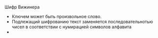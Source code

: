 Шифр Вижинера

-   Ключем может быть произвольное слово.
-   Подлежащий шифрованию текст заменяется последовательнотью чисел в
    соответствии с нумирацией символов алфавита
-
